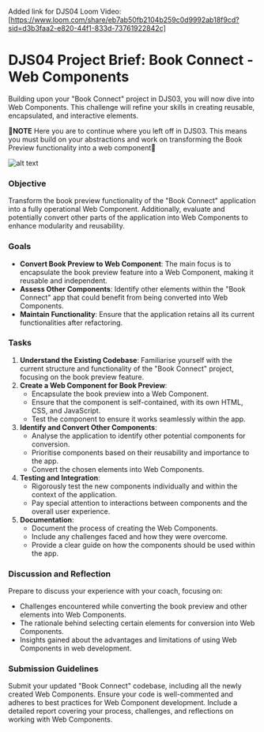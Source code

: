 Added link for DJS04 Loom Video: [https://www.loom.com/share/eb7ab50fb2104b259c0d9992ab18f9cd?sid=d3b3faa2-e820-44f1-833d-73761922842c]



# DJS04 Project Brief: Book Connect - Web Components

Building upon your "Book Connect" project in DJS03, you will now dive into Web Components. This challenge will refine your skills in creating reusable, encapsulated, and interactive elements.

🚨**NOTE** Here you are to continue where you left off in DJS03. This means you must build on your abstractions and work on transforming the Book Preview functionality into a web component🚨

![alt text](image.png)

### Objective
Transform the book preview functionality of the "Book Connect" application into a fully operational Web Component. Additionally, evaluate and potentially convert other parts of the application into Web Components to enhance modularity and reusability.

### Goals
- **Convert Book Preview to Web Component**: The main focus is to encapsulate the book preview feature into a Web Component, making it reusable and independent.
- **Assess Other Components**: Identify other elements within the "Book Connect" app that could benefit from being converted into Web Components.
- **Maintain Functionality**: Ensure that the application retains all its current functionalities after refactoring.

### Tasks
1. **Understand the Existing Codebase**: Familiarise yourself with the current structure and functionality of the "Book Connect" project, focusing on the book preview feature.
2. **Create a Web Component for Book Preview**:
   - Encapsulate the book preview into a Web Component.
   - Ensure that the component is self-contained, with its own HTML, CSS, and JavaScript.
   - Test the component to ensure it works seamlessly within the app.
3. **Identify and Convert Other Components**:
   - Analyse the application to identify other potential components for conversion.
   - Prioritise components based on their reusability and importance to the app.
   - Convert the chosen elements into Web Components.
4. **Testing and Integration**:
   - Rigorously test the new components individually and within the context of the application.
   - Pay special attention to interactions between components and the overall user experience.
5. **Documentation**:
   - Document the process of creating the Web Components.
   - Include any challenges faced and how they were overcome.
   - Provide a clear guide on how the components should be used within the app.

### Discussion and Reflection
Prepare to discuss your experience with your coach, focusing on:
- Challenges encountered while converting the book preview and other elements into Web Components.
- The rationale behind selecting certain elements for conversion into Web Components.
- Insights gained about the advantages and limitations of using Web Components in web development.

### Submission Guidelines
Submit your updated "Book Connect" codebase, including all the newly created Web Components. Ensure your code is well-commented and adheres to best practices for Web Component development. Include a detailed report covering your process, challenges, and reflections on working with Web Components.

